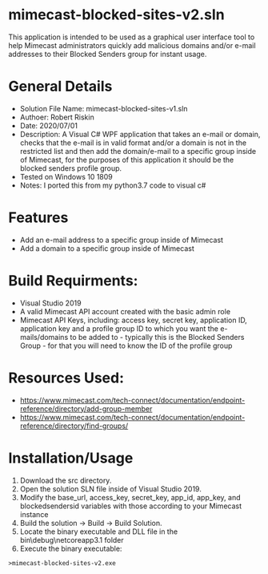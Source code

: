 # mimecast-blocked-sites-v2.sln
This application is intended to be used as a graphical user interface tool to help Mimecast administrators quickly add malicious domains and/or e-mail addresses to their Blocked Senders group for instant usage.

# General Details
* Solution File Name: mimecast-blocked-sites-v1.sln
* Authoer: Robert Riskin
* Date: 2020/07/01
* Description: A Visual C# WPF application that takes an e-mail or domain, checks that the e-mail is in valid format and/or a domain is not in the restricted list and then add the domain/e-mail to a specific group inside of Mimecast, for the purposes of this application it should be the blocked senders profile group.
* Tested on Windows 10 1809
* Notes: I ported this from my python3.7 code to visual c#

# Features
* Add an e-mail address to a specific group inside of Mimecast
* Add a domain to a specific group inside of Mimecast

# Build Requirments: 
* Visual Studio 2019
* A valid Mimecast API account created with the basic admin role 
* Mimecast API Keys, including: access key, secret key, application ID, application key and a profile group ID to which you want the e-mails/domains to be added to - typically this is the Blocked Senders Group - for that you will need to know the ID of the profile group

# Resources Used:
* https://www.mimecast.com/tech-connect/documentation/endpoint-reference/directory/add-group-member 
* https://www.mimecast.com/tech-connect/documentation/endpoint-reference/directory/find-groups/

# Installation/Usage
1. Download the src directory.
2. Open the solution SLN file inside of Visual Studio 2019.
3. Modify the base_url, access_key, secret_key, app_id, app_key, and blockedsendersid variables with those according to your Mimecast instance
4. Build the solution -> Build -> Build Solution.
5. Locate the binary executable and DLL file in the bin\debug\netcoreapp3.1 folder
6. Execute the binary executable:
```CMD or Powershell Prompt
>mimecast-blocked-sites-v2.exe
```
